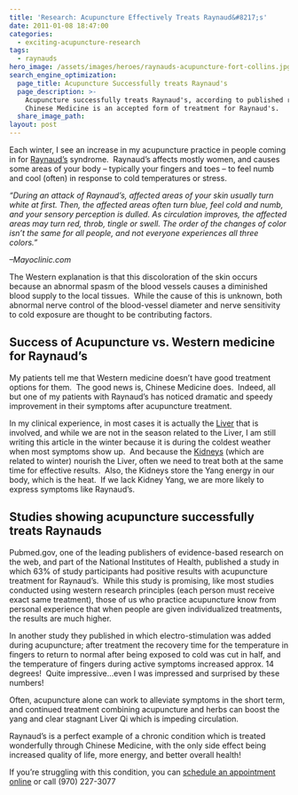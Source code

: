 ```yaml
---
title: 'Research: Acupuncture Effectively Treats Raynaud&#8217;s'
date: 2011-01-08 18:47:00
categories:
  - exciting-acupuncture-research
tags:
  - raynauds
hero_image: /assets/images/heroes/raynauds-acupuncture-fort-collins.jpg
search_engine_optimization:
  page_title: Acupuncture Successfully treats Raynaud's
  page_description: >-
    Acupuncture successfully treats Raynaud's, according to published research. 
    Chinese Medicine is an accepted form of treatment for Raynaud's.
  share_image_path:
layout: post
---
```


Each winter, I see an increase in my acupuncture practice in people coming in for [Raynaud’s](https://www.mayoclinic.org/diseases-conditions/raynauds-disease/symptoms-causes/syc-20363571) syndrome.&nbsp; Raynaud’s affects mostly women, and causes some areas of your body – typically your fingers and toes – to feel numb and cool (often) in response to cold temperatures or stress.

*“During an attack of Raynaud’s, affected areas of your skin usually turn white at first. Then, the affected areas often turn blue, feel cold and numb, and your sensory perception is dulled. As circulation improves, the affected areas may turn red, throb, tingle or swell. The order of the changes of color isn’t the same for all people, and not everyone experiences all three colors.”*

*–Mayoclinic.com*

The Western explanation is that this discoloration of the skin occurs because an abnormal spasm of the blood vessels causes a diminished blood supply to the local tissues.&nbsp; While the cause of this is unknown, both abnormal nerve control of the blood-vessel diameter and nerve sensitivity to cold exposure are thought to be contributing factors.

## Success of Acupuncture vs. Western medicine for Raynaud’s

My patients tell me that Western medicine doesn’t have good treatment options for them.&nbsp; The good news is, Chinese Medicine does.&nbsp; Indeed, all but one of my patients with Raynaud’s has noticed dramatic and speedy improvement in their symptoms after acupuncture treatment.

In my clinical experience, in most cases it is actually the [Liver](http://www.wisdomwaysacupuncture.com/2018/05/15/ready-set-wood-season-what-acupuncture-theory-has-to-say-about-spring/) that is involved, and while we are not in the season related to the Liver, I am still writing this article in the winter because it is during the coldest weather when most symptoms show up.&nbsp; And because the [Kidneys](http://www.wisdomwaysacupuncture.com/2018/01/12/the-depths-of-water-will-keep-you-balanced-this-winter/) (which are related to winter) nourish the Liver, often we need to treat both at the same time for effective results.&nbsp; Also, the Kidneys store the Yang energy in our body, which is the heat.&nbsp; If we lack Kidney Yang, we are more likely to express symptoms like Raynaud’s.

## Studies showing acupuncture successfully treats Raynauds

Pubmed.gov, one of the leading publishers of evidence-based research on the web, and part of the National Institutes of Health, published a study in which 63% of study participants had positive results with acupuncture treatment for Raynaud’s.&nbsp; While this study is promising, like most studies conducted using western research principles (each person must receive exact same treatment), those of us who practice acupuncture know from personal experience that when people are given individualized treatments, the results are much higher.

In another study they published in which electro-stimulation was added during acupuncture; after treatment the recovery time for the temperature in fingers to return to normal after being exposed to cold was cut in half, and the temperature of fingers during active symptoms increased approx. 14 degrees!&nbsp; Quite impressive…even I was impressed and surprised by these numbers!

Often, acupuncture alone can work to alleviate symptoms in the short term, and continued treatment combining acupuncture and herbs can boost the yang and clear stagnant Liver Qi which is impeding circulation.

Raynaud’s is a perfect example of a chronic condition which is treated wonderfully through Chinese Medicine, with the only side effect being increased quality of life, more energy, and better overall health!

If you’re struggling with this condition, you can [schedule an appointment online](http://www.wisdomwaysacupuncture.com/acupuncture-appointment-scheduling/) or call (970) 227-3077